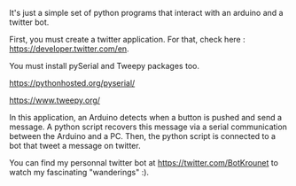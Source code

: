 It's just a simple set of python programs that interact with an arduino and a twitter bot.

First, you must create a twitter application. For that, check here : https://developer.twitter.com/en.

You must install pySerial and Tweepy packages too.

https://pythonhosted.org/pyserial/

https://www.tweepy.org/

In this application, an Arduino detects when a button is pushed and send a message. A python script recovers this message via a serial communication between the Arduino and a PC. Then, the python script is connected to a bot that tweet a message on twitter.

You can find my personnal twitter bot at https://twitter.com/BotKrounet to watch my fascinating "wanderings" :).

